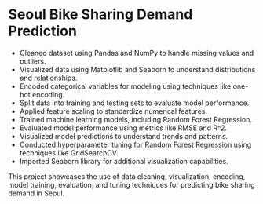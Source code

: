# Seoul Bike Sharing Demand Prediction
- Cleaned dataset using Pandas and NumPy to handle missing values and outliers.
- Visualized data using Matplotlib and Seaborn to understand distributions and relationships.
- Encoded categorical variables for modeling using techniques like one-hot encoding.
- Split data into training and testing sets to evaluate model performance.
- Applied feature scaling to standardize numerical features.
- Trained machine learning models, including Random Forest Regression.
- Evaluated model performance using metrics like RMSE and R^2.
- Visualized model predictions to understand trends and patterns.
- Conducted hyperparameter tuning for Random Forest Regression using techniques like GridSearchCV.
- Imported Seaborn library for additional visualization capabilities.

This project showcases the use of data cleaning, visualization, encoding, model training, evaluation, and tuning techniques for predicting bike sharing demand in Seoul.
